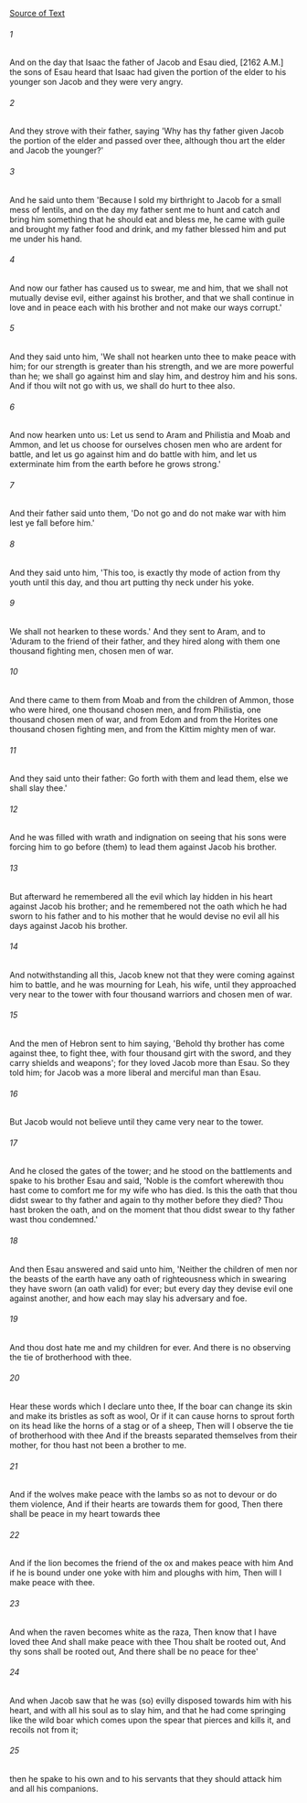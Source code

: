 [Source of Text](https://github.com/scrollmapper/bible_databases_deuterocanonical)

###### 1
And on the day that Isaac the father of Jacob and Esau died, [2162 A.M.] the sons of Esau heard that Isaac had given the portion of the elder to his younger son Jacob and they were very angry.

###### 2
And they strove with their father, saying 'Why has thy father given Jacob the portion of the elder and passed over thee, although thou art the elder and Jacob the younger?'

###### 3
And he said unto them 'Because I sold my birthright to Jacob for a small mess of lentils, and on the day my father sent me to hunt and catch and bring him something that he should eat and bless me, he came with guile and brought my father food and drink, and my father blessed him and put me under his hand.

###### 4
And now our father has caused us to swear, me and him, that we shall not mutually devise evil, either against his brother, and that we shall continue in love and in peace each with his brother and not make our ways corrupt.'

###### 5
And they said unto him, 'We shall not hearken unto thee to make peace with him; for our strength is greater than his strength, and we are more powerful than he; we shall go against him and slay him, and destroy him and his sons. And if thou wilt not go with us, we shall do hurt to thee also.

###### 6
And now hearken unto us: Let us send to Aram and Philistia and Moab and Ammon, and let us choose for ourselves chosen men who are ardent for battle, and let us go against him and do battle with him, and let us exterminate him from the earth before he grows strong.'

###### 7
And their father said unto them, 'Do not go and do not make war with him lest ye fall before him.'

###### 8
And they said unto him, 'This too, is exactly thy mode of action from thy youth until this day, and thou art putting thy neck under his yoke.

###### 9
We shall not hearken to these words.' And they sent to Aram, and to 'Aduram to the friend of their father, and they hired along with them one thousand fighting men, chosen men of war.

###### 10
And there came to them from Moab and from the children of Ammon, those who were hired, one thousand chosen men, and from Philistia, one thousand chosen men of war, and from Edom and from the Horites one thousand chosen fighting men, and from the Kittim mighty men of war.

###### 11
And they said unto their father: Go forth with them and lead them, else we shall slay thee.'

###### 12
And he was filled with wrath and indignation on seeing that his sons were forcing him to go before (them) to lead them against Jacob his brother.

###### 13
But afterward he remembered all the evil which lay hidden in his heart against Jacob his brother; and he remembered not the oath which he had sworn to his father and to his mother that he would devise no evil all his days against Jacob his brother.

###### 14
And notwithstanding all this, Jacob knew not that they were coming against him to battle, and he was mourning for Leah, his wife, until they approached very near to the tower with four thousand warriors and chosen men of war.

###### 15
And the men of Hebron sent to him saying, 'Behold thy brother has come against thee, to fight thee, with four thousand girt with the sword, and they carry shields and weapons'; for they loved Jacob more than Esau. So they told him; for Jacob was a more liberal and merciful man than Esau.

###### 16
But Jacob would not believe until they came very near to the tower.

###### 17
And he closed the gates of the tower; and he stood on the battlements and spake to his brother Esau and said, 'Noble is the comfort wherewith thou hast come to comfort me for my wife who has died. Is this the oath that thou didst swear to thy father and again to thy mother before they died? Thou hast broken the oath, and on the moment that thou didst swear to thy father wast thou condemned.'

###### 18
And then Esau answered and said unto him, 'Neither the children of men nor the beasts of the earth have any oath of righteousness which in swearing they have sworn (an oath valid) for ever; but every day they devise evil one against another, and how each may slay his adversary and foe.

###### 19
And thou dost hate me and my children for ever. And there is no observing the tie of brotherhood with thee.

###### 20
Hear these words which I declare unto thee, If the boar can change its skin and make its bristles as soft as wool, Or if it can cause horns to sprout forth on its head like the horns of a stag or of a sheep, Then will I observe the tie of brotherhood with thee And if the breasts separated themselves from their mother, for thou hast not been a brother to me.

###### 21
And if the wolves make peace with the lambs so as not to devour or do them violence, And if their hearts are towards them for good, Then there shall be peace in my heart towards thee

###### 22
And if the lion becomes the friend of the ox and makes peace with him And if he is bound under one yoke with him and ploughs with him, Then will I make peace with thee.

###### 23
And when the raven becomes white as the raza, Then know that I have loved thee And shall make peace with thee Thou shalt be rooted out, And thy sons shall be rooted out, And there shall be no peace for thee'

###### 24
And when Jacob saw that he was (so) evilly disposed towards him with his heart, and with all his soul as to slay him, and that he had come springing like the wild boar which comes upon the spear that pierces and kills it, and recoils not from it;

###### 25
then he spake to his own and to his servants that they should attack him and all his companions.